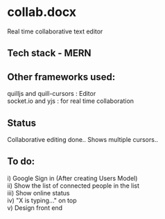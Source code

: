 # collab.docx
Real time collaborative text editor <br/>
## Tech stack - MERN <br/>
## Other frameworks used: <br/>
quilljs and quill-cursors : Editor <br/>
socket.io and yjs : for real time collaboration <br/>
## Status <br />
Collaborative editing done..
Shows multiple cursors..
## To do: <br />
i) Google Sign in (After creating Users Model) <br/>
ii) Show the list of connected people in the list <br/>
iii) Show online status <br/>
iv) "X is typing..." on top <br/>
v) Design front end

